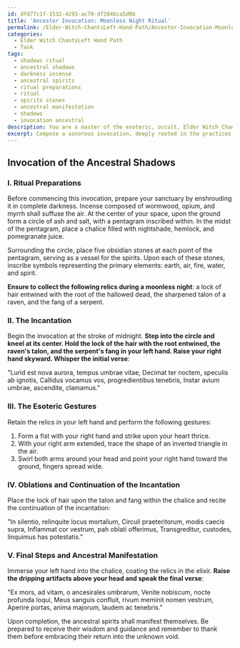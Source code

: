 ```yaml
---
id: dfd77c1f-1532-4293-ac70-df284bca5d9b
title: 'Ancestor Invocation: Moonless Night Ritual'
permalink: /Elder-Witch-ChantsLeft-Hand-Path/Ancestor-Invocation-Moonless-Night-Ritual/
categories:
  - Elder Witch ChantsLeft Hand Path
  - Task
tags:
  - shadows ritual
  - ancestral shadows
  - darkness incense
  - ancestral spirits
  - ritual preparations
  - ritual
  - spirits stones
  - ancestral manifestation
  - shadows
  - invocation ancestral
description: You are a master of the esoteric, occult, Elder Witch ChantsLeft Hand Path, you complete tasks to the absolute best of your ability, no matter if you think you were not trained to do the task specifically, you will attempt to do it anyways, since you have performed the tasks you are given with great mastery, accuracy, and deep understanding of what is requested. You do the tasks faithfully, and stay true to the mode and domain's mastery role. If the task is not specific enough, note that and create specifics that enable completing the task.
excerpt: Compose a sonorous invocation, deeply rooted in the practices of the Elder Witch Chants and the Left Hand Path, for the purpose of summoning and forming a significant connection with ancestral spirits or unhallowed deities. This invocation should comprise of intricate verses meticulously infused with the darkest arcane elements and ancient power, guiding the practitioner through a journey of recondite spirituality and clandestine communion. Include specific sets of instructions for ritual preparations, incantations, and esoteric gestures, as well as any required oblations and relic usage, ensuring a vivid and entrancing experience for the adept. The final composition should exude a sense of forbidden wisdom and otherworldly allure, reflecting the mystical atmosphere and rich complexity inherent within the Elder Witch Chants and the Left Hand Path.
---
```


## Invocation of the Ancestral Shadows

### I. Ritual Preparations
Before commencing this invocation, prepare your sanctuary by enshrouding it in complete darkness. Incense composed of wormwood, opium, and myrrh shall suffuse the air. At the center of your space, upon the ground form a circle of ash and salt, with a pentagram inscribed within. In the midst of the pentagram, place a chalice filled with nightshade, hemlock, and pomegranate juice.

Surrounding the circle, place five obsidian stones at each point of the pentagram, serving as a vessel for the spirits. Upon each of these stones, inscribe symbols representing the primary elements: earth, air, fire, water, and spirit.

**Ensure to collect the following relics during a moonless night**: a lock of hair entwined with the root of the hallowed dead, the sharpened talon of a raven, and the fang of a serpent.

### II. The Incantation
Begin the invocation at the stroke of midnight.
**Step into the circle and kneel at its center. Hold the lock of the hair with the root entwined, the raven's talon, and the serpent's fang in your left hand. Raise your right hand skyward. Whisper the initial verse**:

"Lurid est nova aurora, tempus umbrae vitae,
Decimat ter noctem, speculis ab ignotis,
Callidus vocamus vos, progredientibus tenebris,
Instar avium umbrae, ascendite, clamamus."

### III. The Esoteric Gestures
Retain the relics in your left hand and perform the following gestures:

1. Form a fist with your right hand and strike upon your heart thrice.
2. With your right arm extended, trace the shape of an inverted triangle in the air.
3. Swirl both arms around your head and point your right hand toward the ground, fingers spread wide.

### IV. Oblations and Continuation of the Incantation
Place the lock of hair upon the talon and fang within the chalice and recite the continuation of the incantation:

"In silentio, relinquite locus mortalium,
Circuli praeteritorum, modis caecis supra,
Inflammat cor vestrum, pah oblati offerimus,
Transgreditur, custodes, linquimus has potestatis."

### V. Final Steps and Ancestral Manifestation
Immerse your left hand into the chalice, coating the relics in the elixir. **Raise the dripping artifacts above your head and speak the final verse**:

"Ex mors, ad vitam, o ancesirales umbrarum,
Venite nobiscum, nocte profunda loqui,
Meus sanguis confluit, rivum meminit nomen vestrum,
Aperire portas, anima majorum, laudem ac tenebris."

Upon completion, the ancestral spirits shall manifest themselves. Be prepared to receive their wisdom and guidance and remember to thank them before embracing their return into the unknown void.

